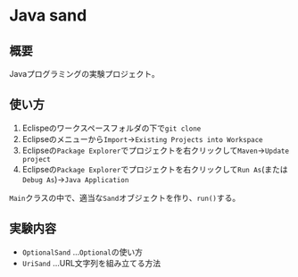# Java sand

## 概要

Javaプログラミングの実験プロジェクト。

## 使い方

1. Eclispeのワークスペースフォルダの下で`git clone`
2. Eclipseのメニューから`Import`→`Existing Projects into Workspace`
3. Eclipseの`Package Explorer`でプロジェクトを右クリックして`Maven`→`Update project`
4. Eclipseの`Package Explorer`でプロジェクトを右クリックして`Run As`(または`Debug As`)→`Java Application`

`Main`クラスの中で、適当な`Sand`オブジェクトを作り、`run()`する。

## 実験内容

- `OptionalSand` ...`Optional`の使い方
- `UriSand` ...URL文字列を組み立てる方法


